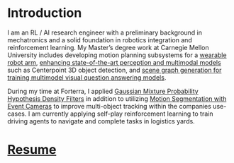 # Introduction

I am an RL / AI research engineer with a preliminary background in mechatronics and a solid foundation in robotics integration and reinforcement learning. My Master’s degree work at Carnegie Mellon University includes developing motion planning subsystems for a [wearable robot arm](/pages/coborg.md), [enhancing state-of-the-art perception and multimodal models](https://vlrproject.wordpress.com/) such as Centerpoint 3D object detection, and [scene graph generation for training multimodel visual question answering models](/pages/gqa.md). 

During my time at Forterra, I applied [Gaussian Mixture Probability Hypothesis Density Filters](https://ba-ngu.vo-au.com/vo/VM_GMPHD_SP06.pdf) in addition to utilizing [Motion Segmentation with Event Cameras](https://arxiv.org/pdf/1904.01293) to improve multi-object tracking within the companies use-cases. I am currently applying self-play reinforcement learning to train driving agents to navigate and complete tasks in logistics yards. 

# [Resume](/pages/resume.md)